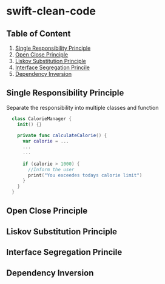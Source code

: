 # swift-clean-code

## Table of Content

1. [Single Responsibility Principle](#single-res)
2. [Open Close Principle](#open-close)
3. [Liskov Substitution Principle](#liskov-sub)
4. [Interface Segregation Princile](#interface-seg)
5. [Dependency Inversion](#dependency-inversion)


## Single Responsibility Principle

Separate the responsibility into multiple classes and function 

```swift
  class CalorieManager {
    init() {}
    
    private func calculateCalorie() {
      var calorie = ...
      ...
      ...
      
      if (calorie > 1000) {
        //Inform the user
        print("You exceedes todays calorie limit")
      }
    }
  }
```


## Open Close Principle
## Liskov Substitution Principle
## Interface Segregation Princile
## Dependency Inversion
